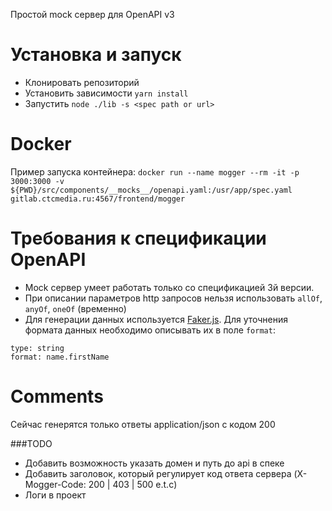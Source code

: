 Простой mock сервер для OpenAPI v3
# Установка и запуск
- Клонировать репозиторий
- Установить зависимости `yarn install`
- Запустить `node ./lib -s <spec path or url>`

# Docker
Пример запуска контейнера:
`docker run --name mogger --rm -it -p 3000:3000 -v ${PWD}/src/components/__mocks__/openapi.yaml:/usr/app/spec.yaml  gitlab.ctcmedia.ru:4567/frontend/mogger`

# Требования к спецификации OpenAPI
- Mock сервер умеет работать только со спецификацией 3й версии.
- При описании параметров http запросов нельзя использовать `allOf`, `anyOf`, `oneOf` (временно)
- Для генерации данных используется [Faker.js](https://github.com/marak/Faker.js/). Для уточнения формата данных необходимо описывать их в поле `format`:
```
type: string
format: name.firstName
```

# Comments
Сейчас генерятся только ответы application/json с кодом 200

###TODO
- Добавить возможность указать домен и путь до api в спеке
- Добавить заголовок, который регулирует код ответа сервера (X-Mogger-Code: 200 | 403 | 500 e.t.c)
- Логи в проект
